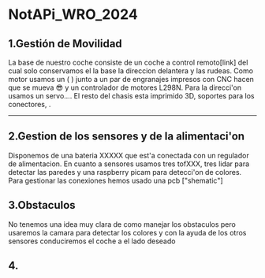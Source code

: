 # NotAPi_WRO_2024

## 1.Gestión de Movilidad
La base de nuestro coche consiste de un coche a control remoto[link] del cual solo conservamos el la base la direccion delantera y las rudeas. Como motor usamos un ( ) junto a un par de engranajes impresos con CNC hacen que se mueva 😎 y un controlador de motores L298N. Para la direcci'on usamos un servo.... El resto del chasis esta imprimido 3D, soportes para los conectores, .

------------------------------------------
## 2.Gestion de los sensores y de la alimentaci'on
Disponemos de una bateria XXXXX que est'a conectada con un regulador de alimentacion. En cuanto a sensores usamos tres tofXXX, tres lidar para detectar las paredes y una raspberry picam para detecci'on de colores. Para gestionar las conexiones hemos usado una pcb ["shematic"] 

## 3.Obstaculos
No tenemos una idea muy clara de como manejar los obstaculos pero usaremos la camara para detectar los colores y con la ayuda de los otros sensores conduciremos el coche a el lado deseado

## 4.
